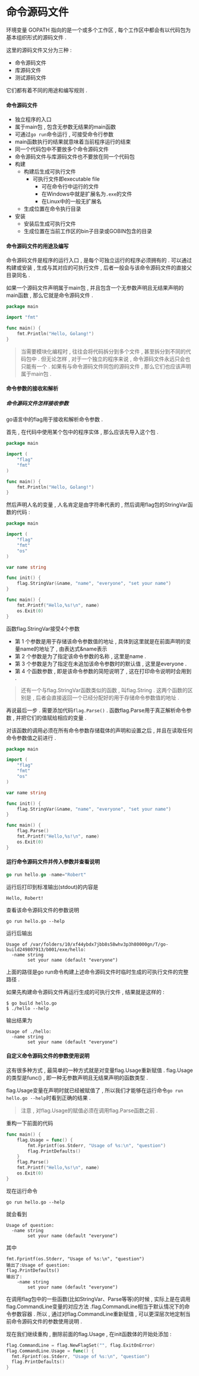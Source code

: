# 命令源码文件

环境变量 GOPATH 指向的是一个或多个工作区 , 每个工作区中都会有以代码包为基本组织形式的源码文件 .

这里的源码文件又分为三种 :

* 命令源码文件
* 库源码文件
* 测试源码文件

它们都有着不同的用途和编写规则 .

#### 命令源码文件

* 独立程序的入口
* 属于main包 , 包含无参数无结果的main函数
* 可通过`go run`命令运行 , 可接受命令行参数
* main函数执行的结果就意味着当前程序运行的结束
* 同一个代码包中不要放多个命令源码文件
* 命令源码文件与库源码文件也不要放在同一个代码包
* 构建
  * 构建后生成可执行文件
    * 可执行文件即executable file
      * 可在命令行中运行的文件
      * 在Windows中就是扩展名为`.exe`的文件
      * 在Linux中的一般无扩展名
  * 生成位置在命令执行目录
* 安装
  * 安装后生成可执行文件
  * 生成位置在当前工作区的bin子目录或GOBIN包含的目录

#### 命令源码文件的用途及编写

命令源码文件是程序的运行入口 , 是每个可独立运行的程序必须拥有的 . 可以通过构建或安装 , 生成与其对应的可执行文件 , 后者一般会与该命令源码文件的直接父目录同名 .

如果一个源码文件声明属于main包 , 并且包含一个无参数声明且无结果声明的main函数 , 那么它就是命令源码文件 .

```go
package main

import "fmt"

func main() {
    fmt.Println("Hello, Golang!")
}
```

> 当需要模块化编程时 , 往往会将代码拆分到多个文件 , 甚至拆分到不同的代码包中 . 但无论怎样 , 对于一个独立的程序来说 , 命令源码文件永远只会也只能有一个 . 如果有与命令源码文件同包的源码文件 , 那么它们也应该声明属于main包 .

#### 命令参数的接收和解析

##### **命令源码文件怎样接收参数**

go语言中的flag用于接收和解析命令参数 .

首先 , 在代码中使用某个包中的程序实体 , 那么应该先导入这个包 .

```go
package main

import (
    "flag"
    "fmt"
)

func main() {
    fmt.Println("Hello, Golang!")
}
```

然后声明人名的变量 , 人名肯定是由字符串代表的 , 然后调用flag包的StringVar函数的代码 :

```go
package main

import (
    "flag"
    "fmt"
    "os"
)

var name string

func init() {
    flag.StringVar(&name, "name", "everyone", "set your name")
}

func main() {
    fmt.Printf("Hello,%s!\n", name)
    os.Exit(0)
}
```

函数flag.StringVar接受4个参数

* 第 1 个参数是用于存储该命令参数值的地址 , 具体到这里就是在前面声明的变量name的地址了 , 由表达式&name表示
* 第 2 个参数是为了指定该命令参数的名称 , 这里是name . 
* 第 3 个参数是为了指定在未追加该命令参数时的默认值 , 这里是everyone . 
* 第 4 个函数参数 , 即是该命令参数的简短说明了 , 这在打印命令说明时会用到 . 

> 还有一个与flag.StringVar函数类似的函数 , 叫flag.String . 这两个函数的区别是 , 后者会直接返回一个已经分配好的用于存储命令参数值的地址 .

再说最后一步 . 需要添加代码`flag.Parse()` . 函数flag.Parse用于真正解析命令参数 , 并把它们的值赋给相应的变量 .

对该函数的调用必须在所有命令参数存储载体的声明和设置之后 , 并且在读取任何命令参数值之前进行 .

```go
package main

import (
    "flag"
    "fmt"
    "os"
)

var name string

func init() {
    flag.StringVar(&name, "name", "everyone", "set your name")
}

func main() {
    flag.Parse()
    fmt.Printf("Hello,%s!\n", name)
    os.Exit(0)
}
```

#### 运行命令源码文件并传入参数并查看说明

```go
go run hello.go -name="Robert"
```

运行后打印到标准输出\(stdout\)的内容是

```
Hello, Robert!
```

查看该命令源码文件的参数说明

```
go run hello.go --help
```

运行后输出

```
Usage of /var/folders/10/xf44ybdx7jbb8s58whv3p3h80000gn/T/go-build249807913/b001/exe/hello:
  -name string
        set your name (default "everyone")
```

上面的路径是go run命令构建上述命令源码文件时临时生成的可执行文件的完整路径 .

如果先构建命令源码文件再运行生成的可执行文件 , 结果就是这样的 :

```
$ go build hello.go
$ ./hello --help
```

输出结果为

```
Usage of ./hello:
  -name string
        set your name (default "everyone")
```

#### 自定义命令源码文件的参数使用说明

这有很多种方式 , 最简单的一种方式就是对变量flag.Usage重新赋值 . flag.Usage的类型是func\(\) , 即一种无参数声明且无结果声明的函数类型 .

flag.Usage变量在声明时就已经被赋值了 , 所以我们才能够在运行命令`go run hello.go --help`时看到正确的结果 .

> 注意 , 对flag.Usage的赋值必须在调用flag.Parse函数之前 .

重构一下前面的代码

```go
func main() {
    flag.Usage = func() {
        fmt.Fprintf(os.Stderr, "Usage of %s:\n", "question")
        flag.PrintDefaults()
    }
    flag.Parse()
    fmt.Printf("Hello,%s!\n", name)
    os.Exit(0)
}
```

现在运行命令

```
go run hello.go --help
```

就会看到

```
Usage of question:
  -name string
        set your name (default "everyone")
```

其中

```
fmt.Fprintf(os.Stderr, "Usage of %s:\n", "question")
输出了:Usage of question:
flag.PrintDefaults()
输出了:
    -name string
        set your name (default "everyone")
```

在调用flag包中的一些函数\(比如StringVar、Parse等等\)的时候 , 实际上是在调用flag.CommandLine变量的对应方法 .flag.CommandLine相当于默认情况下的命令参数容器 . 所以 , 通过对flag.CommandLine重新赋值 , 可以更深层次地定制当前命令源码文件的参数使用说明 .

现在我们继续重构 , 删除前面的flag.Usage , 在init函数体的开始处添加 :

```go
flag.CommandLine = flag.NewFlagSet("", flag.ExitOnError)
flag.CommandLine.Usage = func() {
  fmt.Fprintf(os.Stderr, "Usage of %s:\n", "question")
  flag.PrintDefaults()
}
```



